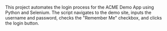 This project automates the login process for the ACME Demo App using Python and Selenium. The script navigates to the demo site, inputs the username and password, checks the "Remember Me" checkbox, and clicks the login button.
